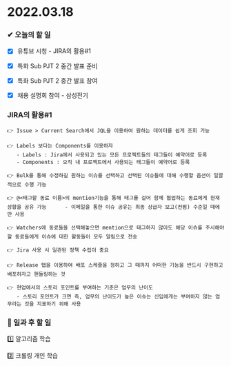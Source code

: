 # 2022.03.18

### ✔ 오늘의 할 일

- [x] 유튜브 시청 - JIRA의 활용#1
- [x] 특화 Sub PJT 2 중간 발표 준비
- [x] 특화 Sub PJT 2 중간 발표 참여
- [x] 채용 설명회 참여 - 삼성전기

 

 

### JIRA의 활용#1

```
👉 Issue > Current Search에서 JQL을 이용하여 원하는 데이터를 쉽게 조회 가능

👉 Labels 보다는 Components를 이용하자
   - Labels : Jira에서 사용되고 있는 모든 프로젝트들의 태그들이 예약어로 등록
   - Components : 오직 내 프로젝트에서 사용되는 태그들이 예약어로 등록

👉 Bulk를 통해 수정하길 원하는 이슈를 선택하고 선택된 이슈들에 대해 수행할 옵션이 일괄적으로 수행 가능

👉 @<태그할 동료 이름>의 mention기능을 통해 태그를 걸어 함께 협업하는 동료에게 현재 상황을 공유 가능      - 이메일을 통한 이슈 공유는 최종 상급자 보고(컨펌) 수준일 때에만 사용

👉 Watchers에 동료들을 선택해놓으면 mention으로 태그하지 않아도 해당 이슈를 주시해야할 동료들에게 이슈에 대한 활동들이 모두 알림으로 전송

👉 Jira 사용 시 일관된 정책 수립이 중요

👉 Release 탭을 이용하여 배포 스케줄을 정하고 그 때까지 어떠한 기능을 반드시 구현하고 배포하자고 핸들링하는 것

👉 현업에서의 스토리 포인트를 부여하는 기준은 업무의 난이도
   - 스토리 포인트가 크면 즉, 업무의 난이도가 높은 이슈는 신입에게는 부여하지 않는 업무라는 것을 지표하기 위해 사용
```

 

 

### 📁 일과 후 할 일

1️⃣ 알고리즘 학습

2️⃣ 크롤링 개인 학습